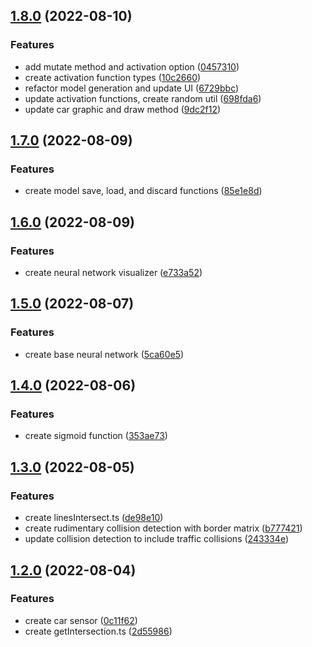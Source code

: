## [1.8.0](https://github.com/kito0/self-driving-car/compare/v1.7.0...v1.8.0) (2022-08-10)


### Features

* add mutate method and activation option ([0457310](https://github.com/kito0/self-driving-car/commit/0457310bed9d16d9c647f41323ead2718538b1e1))
* create activation function types ([10c2660](https://github.com/kito0/self-driving-car/commit/10c266011a96af008414ea14ef8fc44072c7151f))
* refactor model generation and update UI ([6729bbc](https://github.com/kito0/self-driving-car/commit/6729bbc90d5357255869d81d11c845cc2cd6b5a5))
* update activation functions, create random util ([698fda6](https://github.com/kito0/self-driving-car/commit/698fda634df241c70aaf09bfbeca0091a5e2cd86))
* update car graphic and draw method ([9dc2f12](https://github.com/kito0/self-driving-car/commit/9dc2f1228d7ff1a17209cdd9d51dd20eaa273880))

## [1.7.0](https://github.com/kito0/self-driving-car/compare/v1.6.0...v1.7.0) (2022-08-09)


### Features

* create model save, load, and discard functions ([85e1e8d](https://github.com/kito0/self-driving-car/commit/85e1e8d16466489a36c6cc60194caaaa72063849))

## [1.6.0](https://github.com/kito0/self-driving-car/compare/v1.5.0...v1.6.0) (2022-08-09)


### Features

* create neural network visualizer ([e733a52](https://github.com/kito0/self-driving-car/commit/e733a5273c5f5a59e1a1469a7ed20a02dd419f1e))

## [1.5.0](https://github.com/kito0/self-driving-car/compare/v1.4.0...v1.5.0) (2022-08-07)


### Features

* create base neural network ([5ca60e5](https://github.com/kito0/self-driving-car/commit/5ca60e5145aaf26c2c4a458edefce4f345a24117))

## [1.4.0](https://github.com/kito0/self-driving-car/compare/v1.3.0...v1.4.0) (2022-08-06)


### Features

* create sigmoid function ([353ae73](https://github.com/kito0/self-driving-car/commit/353ae7344e2d2e66887a1561b7717c9e9d56ea75))

## [1.3.0](https://github.com/kito0/self-driving-car/compare/v1.2.0...v1.3.0) (2022-08-05)


### Features

* create linesIntersect.ts ([de98e10](https://github.com/kito0/self-driving-car/commit/de98e10c0fafc50793c73eef91eb1344a25ae89e))
* create rudimentary collision detection with border matrix ([b777421](https://github.com/kito0/self-driving-car/commit/b77742158c1c26a29f305823ead7dca8163b03eb))
* update collision detection to include traffic collisions ([243334e](https://github.com/kito0/self-driving-car/commit/243334e48510c8e2fca533e509101b9e27dd6418))

## [1.2.0](https://github.com/kito0/self-driving-car/compare/v1.1.0...v1.2.0) (2022-08-04)


### Features

* create car sensor ([0c11f62](https://github.com/kito0/self-driving-car/commit/0c11f626bdea9bbab2df23a9526693ae80f9c650))
* create getIntersection.ts ([2d55986](https://github.com/kito0/self-driving-car/commit/2d559867369beb71d5c12b84841efb3bdff08248))
